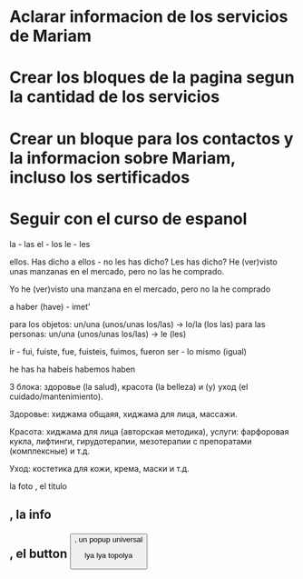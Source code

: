 # Aclarar informacion de los servicios de Mariam

# Crear los bloques de la pagina segun la cantidad de los servicios

# Crear un bloque para los contactos y la informacion sobre Mariam, incluso los sertificados

# Seguir con el curso de espanol

la - las
el - los
le - les

ellos. Has dicho a ellos - no les has dicho? Les has dicho? He (ver)visto unas manzanas en el mercado, pero no las he comprado.

Yo he (ver)visto una manzana en el mercado, pero no la he comprado

a haber (have) - imet'

para los objetos: un/una (unos/unas los/las) -> lo/la (los las)
para las personas: un/una (unos/unas los/las) -> le (les)

ir - fui, fuiste, fue, fuisteis, fuimos, fueron
ser - lo mismo (igual)

he
has
ha
habeis
habemos
haben

3 блока: здоровье (la salud), красота (la belleza) и (y) уход (el cuidado/mantenimiento).

Здоровье: хиджама общаяя, хиджама для лица, массажи.

Красота: хиджама для лица (авторская методика), услуги: фарфоровая кукла, лифтинги, гирудотерапии, мезотерапии с препоратами (комплексные) и т.д.

Уход: костетика для кожи, крема, маски и т.д.

la foto <img>, el titulo <h2>, la info <p>, el button <button>, un popup universal <div>

lya lya topolya
